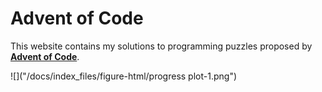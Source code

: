 # Advent of Code

This website contains my solutions to programming puzzles proposed by [**Advent of Code**](https://adventofcode.com).

![]("/docs/index_files/figure-html/progress plot-1.png")
